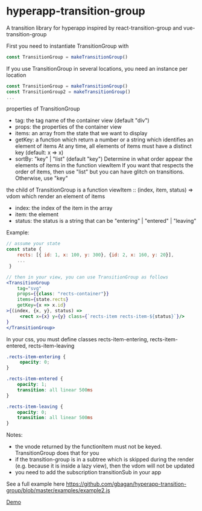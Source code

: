 # hyperapp-transition-group

A transition library for hyperapp inspired by react-transition-group and vue-transition-group

First you need to instantiate TransitionGroup with
```js
const TransitionGroup = makeTransitionGroup()
```
If you use TransitionGroup in several locations, you need an instance per location
```js
const TransitionGroup = makeTransitionGroup()
const TransitionGroup2 = makeTransitionGroup()
...
```


properties of TransitionGroup
- tag: the tag name of the container view (default "div")
- props: the properties of the container view
- items: an array from the state that we want to display
- getKey: a function which return a number or a string which identifies an element of items
          At any time, all elements of items must have a distinct key
          (default: x => x)
- sortBy: "key" | "list" (default  "key")
          Determine in what order appear the elements of items in the function viewItem
          If you want that respects the order of items, then use "list" but you can have glitch on transitions.
          Otherwise, use "key"

the child of TransitionGroup is a function viewItem :: (index, item, status) => vdom which render an element of items
- index: the index of the item in the array
- item: the element
- status: the status is a string that can be "entering" | "entered" | "leaving"

Example:

```jsx
// assume your state
const state {
    rects: [{ id: 1, x: 100, y: 300}, {id: 2, x: 160, y: 20}],
    ...
 }

// then in your view, you can use TransitionGroup as follows
<TransitionGroup
    tag="svg"
    props={{class: "rects-container"}}
    items={state.rects}
    getKey={x => x.id}
>{(index, {x, y}, status) =>
     <rect x={x} y={y} class={`rects-item rects-item-${status}`}/>
}
</TransitionGroup>
```

In your css, you must define classes rects-item-entering, rects-item-entered, rects-item-leaving
```css
.rects-item-entering {
     opacity: 0;
}

.rects-item-entered {
    opacity: 1;
    transition: all linear 500ms
}

.rects-item-leaving {
    opacity: 0;
    transition: all linear 500ms
}
```


Notes:
- the vnode returned by the functionItem must not be keyed. TransitionGroup does that for you
- if the transition-group is in a subtree which is skipped during the render (e.g. because it is inside a lazy view),
    then the vdom will not be updated
- you need to add the subscription transitionSub in your app


See a full example here
https://github.com/gbagan/hyperapp-transition-group/blob/master/examples/example2.js

[Demo](https://gbagan.github.io/hyperapp-transition-group/ex2.html)


